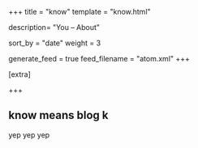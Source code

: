 +++
title = "know"
template = "know.html"

description= "You – About"

sort_by = "date"
weight = 3

generate_feed = true
feed_filename = "atom.xml"
+++

[extra]

+++

## know means blog k

yep yep yep
